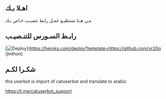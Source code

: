 ## اهـلا بـك
مـن هـنا تستطيـع عمـل رابط تنصيـب خـاص بـك

## رابـط السـورس للتنـصيـب

[![Deploy](https://www.herokucdn.com/deploy/button.svg)](https://heroku.com/deploy?template=https://github.com/vr20q /jmthon)

## شكـرا لكـم 


this userbot is import of catuserbot and translate to arabic

https://t.me/catuserbot_support
